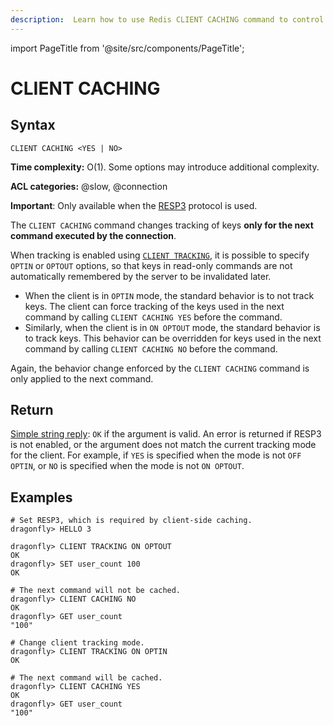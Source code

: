 ```yaml
---
description:  Learn how to use Redis CLIENT CACHING command to control server-assisted client side caching for the connection.
---
```


import PageTitle from '@site/src/components/PageTitle';

# CLIENT CACHING

<PageTitle title="CLIENT CACHING Command (Documentation) | Dragonfly" />

## Syntax

    CLIENT CACHING <YES | NO>

**Time complexity:** O(1). Some options may introduce additional complexity.

**ACL categories:** @slow, @connection

**Important**: Only available when the [RESP3](https://github.com/redis/redis-specifications/blob/master/protocol/RESP3.md) protocol is used.

The `CLIENT CACHING` command changes tracking of keys **only for the next command executed by the connection**.

When tracking is enabled using [`CLIENT TRACKING`](./client-tracking.md), it is possible to specify `OPTIN` or `OPTOUT` options,
so that keys in read-only commands are not automatically remembered by the server to be invalidated later.

- When the client is in `OPTIN` mode, the standard behavior is to not track keys.
  The client can force tracking of the keys used in the next command by calling `CLIENT CACHING YES` before the command.
- Similarly, when the client is in `ON OPTOUT` mode, the standard behavior is to track keys.
  This behavior can be overridden for keys used in the next command by calling `CLIENT CACHING NO` before the command.

Again, the behavior change enforced by the `CLIENT CACHING` command is only applied to the next command.

## Return

[Simple string reply](https://redis.io/docs/latest/develop/reference/protocol-spec/#simple-strings): `OK` if the argument is valid.
An error is returned if RESP3 is not enabled, or the argument does not match the current tracking mode for the client.
For example, if `YES` is specified when the mode is not `OFF OPTIN`, or `NO` is specified when the mode is not `ON OPTOUT`.

## Examples

```shell
# Set RESP3, which is required by client-side caching.
dragonfly> HELLO 3

dragonfly> CLIENT TRACKING ON OPTOUT
OK
dragonfly> SET user_count 100
OK

# The next command will not be cached.
dragonfly> CLIENT CACHING NO
OK
dragonfly> GET user_count
"100"

# Change client tracking mode.
dragonfly> CLIENT TRACKING ON OPTIN
OK

# The next command will be cached.
dragonfly> CLIENT CACHING YES
OK
dragonfly> GET user_count
"100"
```
